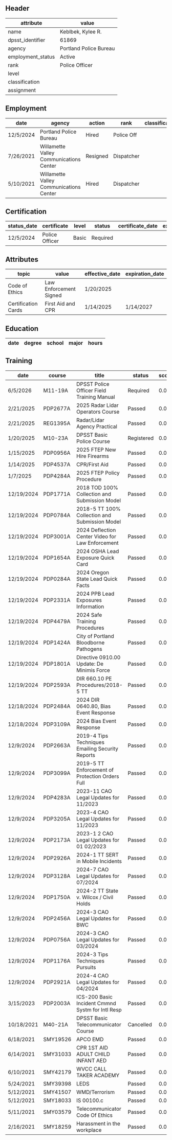 ## Header
| attribute | value |
| --------- | ----- |
| name | Keblbek, Kylee R. |
| dpsst_identifier | 61869 |
| agency | Portland Police Bureau |
| employment_status | Active |
| rank | Police Officer |
| level |  |
| classification |  |
| assignment |  |
## Employment
| date | agency | action | rank | classification | assignment |
| ---- | ------ | ------ | ---- | -------------- | ---------- |
| 12/5/2024 | Portland Police Bureau | Hired | Police Off |  |  |
| 7/26/2021 | Willamette Valley Communications Center | Resigned | Dispatcher |  |  |
| 5/10/2021 | Willamette Valley Communications Center | Hired | Dispatcher |  |  |
## Certification
| status_date | certificate | level | status | certificate_date | expiration_date | probation_date |
| ----------- | ----------- | ----- | ------ | ---------------- | --------------- | -------------- |
| 12/5/2024 | Police Officer | Basic | Required |  |  | 6/5/2026 |
## Attributes
| topic | value | effective_date | expiration_date |
| ----- | ----- | -------------- | --------------- |
| Code of Ethics | Law Enforcement Signed | 1/20/2025 |  |
| Certification Cards | First Aid and CPR | 1/14/2025 | 1/14/2027 |
## Education
| date | degree | school | major | hours |
| ---- | ------ | ------ | ----- | ----- |
## Training
| date | course | title | status | score | hours |
| ---- | ------ | ----- | ------ | ----- | ----- |
| 6/5/2026 | M11-19A | DPSST Police Officer Field Training Manual | Required | 0.0 | 50.00 |
| 2/21/2025 | PDP2677A | 2025 Radar Lidar Operators Course | Passed | 0.0 | 14.00 |
| 2/21/2025 | REG1395A | Radar/Lidar Agency Practical | Passed | 0.0 | 16.00 |
| 1/20/2025 | M10-23A | DPSST Basic Police Course | Registered | 0.0 | 0.00 |
| 1/15/2025 | PDP0956A | 2025 FTEP New Hire Firearms | Passed | 0.0 | 25.00 |
| 1/14/2025 | PDP4537A | CPR/First Aid | Passed | 0.0 | 2.50 |
| 1/7/2025 | PDP4284A | 2025 FTEP Policy  Procedure | Passed | 0.0 | 7.00 |
| 12/19/2024 | PDP1771A | 2018 TOD 100% Collection and Submission Model | Passed | 0.0 | 0.25 |
| 12/19/2024 | PDP0784A | 2018-5 TT 100% Collection and Submission Model | Passed | 0.0 | 0.25 |
| 12/19/2024 | PDP3001A | 2024 Deflection Center Video for Law Enforcement | Passed | 0.0 | 0.25 |
| 12/19/2024 | PDP1654A | 2024 OSHA Lead Exposure Quick Card | Passed | 0.0 | 0.25 |
| 12/19/2024 | PDP0284A | 2024 Oregon State Lead Quick Facts | Passed | 0.0 | 0.25 |
| 12/19/2024 | PDP2331A | 2024 PPB Lead Exposures Information | Passed | 0.0 | 0.25 |
| 12/19/2024 | PDP4479A | 2024 Safe Training Procedures | Passed | 0.0 | 0.25 |
| 12/19/2024 | PDP1424A | City of Portland Bloodborne Pathogens | Passed | 0.0 | 1.00 |
| 12/19/2024 | PDP1801A | Directive 0910.00 Update: De Minimis Force | Passed | 0.0 | 0.25 |
| 12/19/2024 | PDP2593A | DIR 660.10 PE Procedures/2018-5 TT | Passed | 0.0 | 0.50 |
| 12/18/2024 | PDP2484A | 2024 DIR 0640.80, Bias Event Response | Passed | 0.0 | 0.25 |
| 12/18/2024 | PDP3109A | 2024 Bias Event Response | Passed | 0.0 | 0.25 |
| 12/9/2024 | PDP2663A | 2019-4 Tips  Techniques Emailing Security Reports | Passed | 0.0 | 0.25 |
| 12/9/2024 | PDP3099A | 2019-5 TT Enforcement of Protection Orders Full | Passed | 0.0 | 0.25 |
| 12/9/2024 | PDP4283A | 2023-11 CAO Legal Updates for 11/2023 | Passed | 0.0 | 0.25 |
| 12/9/2024 | PDP3205A | 2023-4 CAO Legal Updates for 11/2023 | Passed | 0.0 | 0.25 |
| 12/9/2024 | PDP2173A | 2023-1  2 CAO Legal Updates for 01  02/2023 | Passed | 0.0 | 0.25 |
| 12/9/2024 | PDP2926A | 2024-1 TT SERT in Mobile Incidents | Passed | 0.0 | 0.25 |
| 12/9/2024 | PDP3128A | 2024-7 CAO Legal Updates for 07/2024 | Passed | 0.0 | 0.25 |
| 12/9/2024 | PDP1750A | 2024-2 TT State v. Wilcox / Civil Holds | Passed | 0.0 | 0.25 |
| 12/9/2024 | PDP2456A | 2024-3 CAO Legal Updates for BWC | Passed | 0.0 | 0.25 |
| 12/9/2024 | PDP0756A | 2024-3 CAO Legal Updates for 03/2024 | Passed | 0.0 | 0.25 |
| 12/9/2024 | PDP1176A | 2024-3 Tips  Techniques Pursuits | Passed | 0.0 | 0.25 |
| 12/9/2024 | PDP2921A | 2024-4  CAO Legal Updates for 04/2024 | Passed | 0.0 | 0.25 |
| 3/15/2023 | PDP2003A | ICS-200 Basic Incident Cmmnd Systm for Intl Resp | Passed | 0.0 | 4.00 |
| 10/18/2021 | M40-21A | DPSST Basic Telecommunicator Course | Cancelled | 0.0 | 0.00 |
| 6/18/2021 | SMY19526 | APCO EMD | Passed | 0.0 | 32.00 |
| 6/14/2021 | SMY31033 | CPR 1ST AID ADULT CHILD INFANT AED | Passed | 0.0 | 8.00 |
| 6/10/2021 | SMY42179 | WVCC CALL TAKER ACADEMY | Passed | 0.0 | 208.00 |
| 5/24/2021 | SMY39398 | LEDS | Passed | 0.0 | 8.00 |
| 5/12/2021 | SMY41507 | WMD/Terrorism | Passed | 0.0 | 8.00 |
| 5/12/2021 | SMY18033 | IS 00100.c | Passed | 0.0 | 2.00 |
| 5/11/2021 | SMY03579 | Telecommunicator Code Of Ethics | Passed | 0.0 | 0.00 |
| 2/16/2021 | SMY18259 | Harassment in the workplace | Passed | 0.0 | 1.00 |
